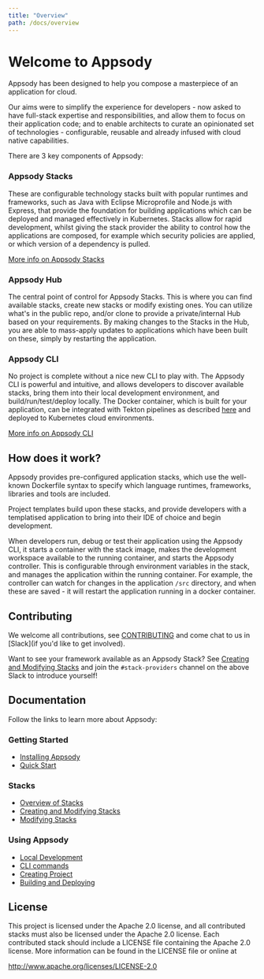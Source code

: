 ```yaml
---
title: "Overview"
path: /docs/overview
---
```

# Welcome to Appsody
Appsody has been designed to help you compose a masterpiece of an application for cloud.

Our aims were to simplify the experience for developers - now asked to have full-stack expertise and responsibilities, and allow them to focus on their application code; and to enable architects to curate an opinionated set of technologies - configurable, reusable and already infused with cloud native capabilities.

There are 3 key components of Appsody:

### Appsody Stacks
These are configurable technology stacks built with popular runtimes and frameworks, such as Java with Eclipse Microprofile and Node.js with Express, that provide the foundation for building applications which can be deployed and managed effectively in Kubernetes. Stacks allow for rapid development, whilst giving the stack provider the ability to control how the applications are composed, for example which security policies are applied, or which version of a dependency is pulled.

[More info on Appsody Stacks](stacks/stacks-overview.md)

### Appsody Hub
The central point of control for Appsody Stacks. This is where you can find available stacks, create new stacks or modify existing ones. You can utilize what's in the public repo, and/or clone to provide a private/internal Hub based on your requirements. By making changes to the Stacks in the Hub, you are able to mass-apply updates to applications which have been built on these, simply by restarting the application.

### Appsody CLI
No project is complete without a nice new CLI to play with. The Appsody CLI is powerful and intuitive, and allows developers to discover available stacks, bring them into their local development environment, and build/run/test/deploy locally. The Docker container, which is built for your application, can be integrated with Tekton pipelines as described [here](using-appsody/building-and-deploying.md#Deploying-your-app-through-a-Tekton-pipeline) and deployed to Kubernetes cloud environments.

[More info on Appsody CLI](using-appsody/cli-commands.md)

## How does it work?

Appsody provides pre-configured application stacks, which use the well-known Dockerfile syntax to specify which language runtimes, frameworks, libraries and tools are included.

Project templates build upon these stacks, and provide developers with a templatised application to bring into their IDE of choice and begin development.

When developers run, debug or test their application using the Appsody CLI, it starts a container with the stack image, makes the development workspace available to the running container, and starts the Appsody controller. This is configurable through environment variables in the stack, and manages the application within the running container. For example, the controller can watch for changes in the application `/src` directory, and when these are saved - it will restart the application running in a docker container.

## Contributing

We welcome all contributions, see [CONTRIBUTING](../CONTRIBUTING) and come chat to us in [Slack](if you'd like to get involved).

Want to see your framework available as an Appsody Stack? See [Creating and Modifying Stacks](stacks/create-or-modify.md) and join the `#stack-providers` channel on the above Slack to introduce yourself!

## Documentation

Follow the links to learn more about Appsody:

### Getting Started
- [Installing Appsody](getting-started/installation.md)
- [Quick Start](getting-started/quick-start.md)
### Stacks
- [Overview of Stacks](stacks/stacks-overview.md)
- [Creating and Modifying Stacks](stacks/create-or-modify.md)
- [Modifying Stacks](stacks/modifying-stacks.md)
### Using Appsody
- [Local Development](using-appsody/local-development.md)
- [CLI commands](using-appsody/cli-commands.md)
- [Creating Project](using-appsody/creating-project.md)
- [Building and Deploying](using-appsody/building-and-deploying.md)

## License
This project is licensed under the Apache 2.0 license, and all contributed stacks must also be licensed under the Apache 2.0 license. Each contributed stack should include a LICENSE file containing the Apache 2.0 license. More information
can be found in the LICENSE file or online at

http://www.apache.org/licenses/LICENSE-2.0
